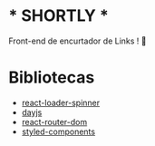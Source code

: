 # * SHORTLY *
 Front-end de encurtador de Links ! 🙂

# Bibliotecas

- [react-loader-spinner](https://www.npmjs.com/package/react-loader-spinner)
- [dayjs](https://day.js.org/)
- [react-router-dom](https://www.npmjs.com/package/react-router-dom)
- [styled-components](https://styled-components.com/)



<!-- 
// build: Changes that affect the build system or external dependencies (example scopes: gulp, broccoli, npm)
// ci: Changes to our CI configuration files and scripts (example scopes: Travis, Circle, BrowserStack, SauceLabs)
// docs: Documentation only changes
// feat: A new feature
// fix: A bug fix
// perf: A code change that improves performance
// refactor: A code change that neither fixes a bug nor adds a feature
// style: Changes that do not affect the meaning of the code (white-space, formatting, missing semi-colons, etc)
// test: Adding missing tests or correcting existing tests 

DEV OPS
Planejamento: Planejar o produto em sí, PI, iterações/sprints que será necessaria para entregar o produto para o cliente.

Código: Começar a implementação técnica do produto.

Build: Preparar seu produto para rodar.

Teste: Testes automatizados, testes integrados e Testes em outros ambientes.

Release: Lançamento oficial do produto.

Deploy: Subir o codigo para os ambientes. (Devs/Teste Integrado/Homologação/Produção)

Operação/Monitoramento: Operação trabalha junto com monitoramento, é garantir que caso ocorra algum problema,
ele seja corrigido, voltando para a parte do planejamento para que não ocorra novamente.

-->

